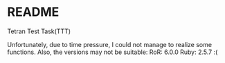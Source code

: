 # README

Tetran Test Task(TTT)

Unfortunately, due to time pressure, I could not manage to realize some functions.
Also, the versions may not be suitable:
RoR: 6.0.0
Ruby: 2.5.7
:(
